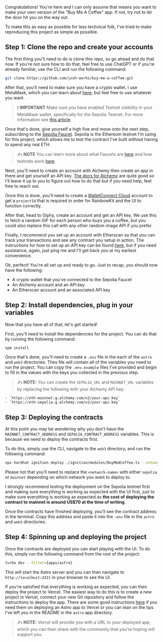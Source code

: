 Congratulations! You're here and I can only assume that means you want to make your own version of the "Buy Me A Coffee" app. If not, try not to let the door hit you on the way out.

To make this as easy as possible for less technical folk, I've tried to make reproducing this project as simple as possible.

## Step 1: Clone the repo and create your accounts

The first thing you'll need to do is clone this repo, so go ahead and do that now. If you're not sure how to do that, feel free to use ChatGPT or if you're already familiar, use the CLI and run the following command:

```bash
git clone https://github.com/josh-works/buy-me-a-coffee.git
```

After that, you'll need to make sure you have a crypto wallet. I use MetaMask, which you can learn about [here](https://metamask.io/), but feel free to use whatever you want.

> ❗️ **IMPORTANT**
> Make sure you have enabled Testnet visibility in your MetaMask wallet, specifically for the Sepolia Testnet. For more information see [this article](https://www.alchemy.com/overviews/how-to-add-sepolia-to-metamask).

Once that's done, give yourself a high five and move onto the next step, subscribing to the [Sepolia Faucet](https://www.alchemy.com/faucets/ethereum-sepolia). Sepolia is the Ethereum testnet I'm using for this project, which allows me to test the contract I've built without having to spend any real ETH.

> ✍️ **NOTE**
> You can learn more about what Faucets are [here](https://cloud.google.com/application/web3/faucet) and how testnets work [here](https://www.hiro.so/blog/devnet-vs-testnet-vs-mainnet-what-do-they-mean-for-web3-developers#:~:text=A%20testnet%20is%20an%20independent,anyone%20can%20join%20and%20participate.).

Next, you'll need to create an account with Alchemy then create an app in there and get yourself an API key. [The docs for Alchemy](https://docs.alchemy.com/docs/alchemy-quickstart-guide) are quite good so I'll leave it up to you to figure out how to do that but if you need help, feel free to reach out.

Once this is done, you'll need to create a [WalletConnect Cloud](https://cloud.walletconnect.com/) account to get a `projectId` that is required in order for RainbowKit and the UI to function correctly.

After that, head to Giphy, create an account and get an API key. We use this to fetch a random GIF for each person who buys you a coffee, but you could also replace this call with any other random image API if you prefer.

Finally, I recommend you set up an account with Etherscan so that you can track your transactions and see any contract you setup in action. The instructions for how to set up an API key can be found [here](https://docs.etherscan.io/getting-started/viewing-api-usage-statistics), but if you need assistance, again, just ping me and I'll get back you at my earliest convenience.

Ok, perfect! You're all set up and ready to go. Just to recap, you should now have the following:

- A crypto wallet that you've connected to the Sepolia Faucet
- An Alchemy account and an API key
- An Etherscan account and an associated API key

## Step 2: Install dependencies, plug in your variables

Now that you have all of that, let's get started!

First, you'll need to install the dependencies for the project. You can do that by running the following command:

```bash
npm install
```

Once that's done, you'll need to create a `.env` file in the each of the `astro` and `web3` directories. Thes file will contain all of the variables you need to run the project. You can copy the `.env.example` files I've provided and begin to fill in the values with the keys you collected in the previous step.

> ✍️ **NOTE:**
> You can create the `SEPOLIA_URL` and `MAINNET_URL` variables by replacing the following with your Alchemy API key:

    - `https://eth-mainnet.g.alchemy.com/v2/your-api-key`
    - `https://eth-sepolia.g.alchemy.com/v2/your-api-key`

## Step 3: Deploying the contracts

At this point you may be wondering why you don't have the `MAINNET_CONTRACT_ADDRESS` and `SEPOLIA_CONTRACT_ADDRESS` variables. This is because we need to deploy the contracts first.

To do this, simply use the CLI, navigate to the `web3` directory, and run the following command:

```bash
npx hardhat ignition deploy ./ignition/modules/BuyMeACoffee.ts --network <network-name>
```

Please not that you'll need to replace the `<network-name>` with either `sepolia` or `mainnet` depending on which network you want to deploy to.

I strongly recommend testing the deployment on the Sepolia testnet first and making sure everything is working as expected with the UI first, just to make sure everything is working as expected as **the cost of deploying the contract to mainnet is around US$70 at the time of writing**.

Once the contracts have finished deploying, you'll see the contract address in the terminal. Copy this address and paste it into the `.env` file in the `astro` and `web3` directories.

## Step 4: Spinning up and deploying the project

Once the contracts are deployed you can start playing with the UI. To do this, simply run the following command from the root of the project:

```bash
turbo dev --filter={apps/astro}
```

This will start the Astro server and you can then navigate to `http://localhost:4321` in your browser to see the UI.

If you're satisfied that everything is working as expected, you can then deploy the project to Vercel. The easiest way to do this is to create a new project in Vercel, connect your new Git repository and follow the instructions to deploy the app. There are some good instructions [here](https://docs.astro.build/en/guides/deploy/vercel) if you need them on deploying an Astro app to Vercel or you can lean on the tips I've left you in the README in the `astro` app directory.

> ✍️ **NOTE:**
> Vercel will provide you with a URL to your deployed app, which you can then share with the community that you're hoping will support you.
